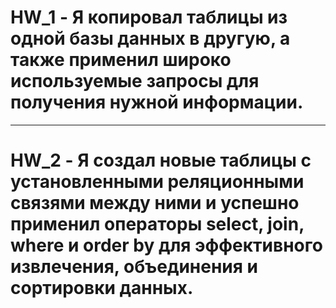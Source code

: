 # **HW_1** - Я копировал таблицы из одной базы данных в другую, а также применил широко используемые запросы для получения нужной информации. 
___
# **HW_2** - Я создал новые таблицы с установленными реляционными связями между ними и успешно применил операторы select, join, where и order by для эффективного извлечения, объединения и сортировки данных. 
